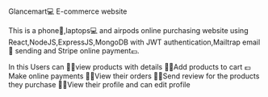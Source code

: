 Glancemart💻 E-commerce website

This is a phone📱,laptops💻 and airpods online purchasing website using React,NodeJS,ExpressJS,MongoDB with JWT authentication,Mailtrap email📧 sending and Stripe online payment💷.

In this Users can 
 👨‍💻view products with details
 👨‍💻Add products to cart
 💷Make online payments
 👨‍💻View their orders
 👨‍💻Send review for the products they purchase
 👨‍💻View their profile and can edit profile
 
 
